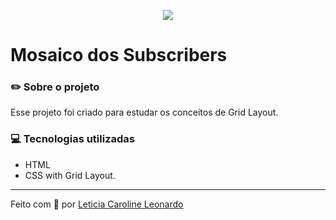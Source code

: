 <p align="center">
  <img src="img/preview.jpg" href="http://levxyca.codes/mosaico-subs/">
<p>
  
# Mosaico dos Subscribers

### :pencil2: Sobre o projeto
Esse projeto foi criado para estudar os conceitos de Grid Layout.

### :computer: Tecnologias utilizadas
- HTML
- CSS with Grid Layout.
-------------------------------------------------------
Feito com 🐼 por [Leticia Caroline Leonardo](https://levxyca.codes/)
